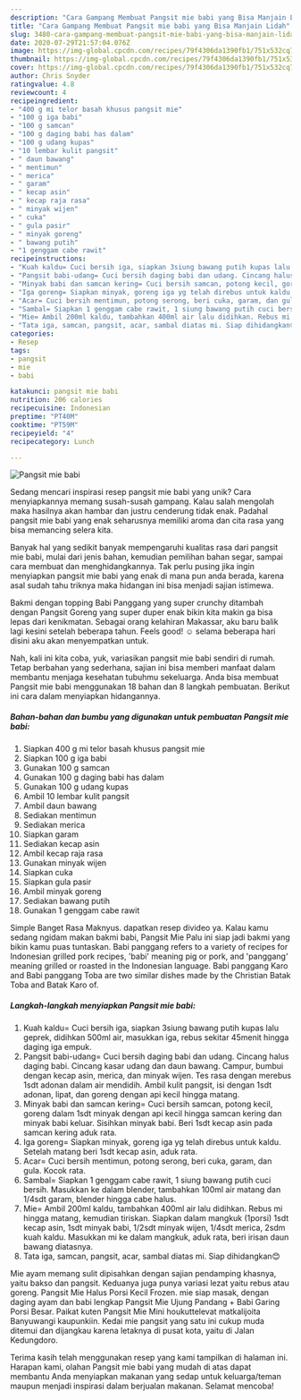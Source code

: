 ```yaml
---
description: "Cara Gampang Membuat Pangsit mie babi yang Bisa Manjain Lidah"
title: "Cara Gampang Membuat Pangsit mie babi yang Bisa Manjain Lidah"
slug: 3480-cara-gampang-membuat-pangsit-mie-babi-yang-bisa-manjain-lidah
date: 2020-07-29T21:57:04.076Z
image: https://img-global.cpcdn.com/recipes/79f4306da1390fb1/751x532cq70/pangsit-mie-babi-foto-resep-utama.jpg
thumbnail: https://img-global.cpcdn.com/recipes/79f4306da1390fb1/751x532cq70/pangsit-mie-babi-foto-resep-utama.jpg
cover: https://img-global.cpcdn.com/recipes/79f4306da1390fb1/751x532cq70/pangsit-mie-babi-foto-resep-utama.jpg
author: Chris Snyder
ratingvalue: 4.8
reviewcount: 4
recipeingredient:
- "400 g mi telor basah khusus pangsit mie"
- "100 g iga babi"
- "100 g samcan"
- "100 g daging babi has dalam"
- "100 g udang kupas"
- "10 lembar kulit pangsit"
- " daun bawang"
- " mentimun"
- " merica"
- " garam"
- " kecap asin"
- " kecap raja rasa"
- " minyak wijen"
- " cuka"
- " gula pasir"
- " minyak goreng"
- " bawang putih"
- "1 genggam cabe rawit"
recipeinstructions:
- "Kuah kaldu= Cuci bersih iga, siapkan 3siung bawang putih kupas lalu geprek, didihkan 500ml air, masukkan iga, rebus sekitar 45menit hingga daging iga empuk."
- "Pangsit babi-udang= Cuci bersih daging babi dan udang. Cincang halus daging babi. Cincang kasar udang dan daun bawang. Campur, bumbui dengan kecap asin, merica, dan minyak wijen. Tes rasa dengan merebus 1sdt adonan dalam air mendidih. Ambil kulit pangsit, isi dengan 1sdt adonan, lipat, dan goreng dengan api kecil hingga matang."
- "Minyak babi dan samcan kering= Cuci bersih samcan, potong kecil, goreng dalam 1sdt minyak dengan api kecil hingga samcan kering dan minyak babi keluar. Sisihkan minyak babi. Beri 1sdt kecap asin pada samcan kering aduk rata."
- "Iga goreng= Siapkan minyak, goreng iga yg telah direbus untuk kaldu. Setelah matang beri 1sdt kecap asin, aduk rata."
- "Acar= Cuci bersih mentimun, potong serong, beri cuka, garam, dan gula. Kocok rata."
- "Sambal= Siapkan 1 genggam cabe rawit, 1 siung bawang putih cuci bersih. Masukkan ke dalam blender, tambahkan 100ml air matang dan 1/4sdt garam, blender hingga cabe halus."
- "Mie= Ambil 200ml kaldu, tambahkan 400ml air lalu didihkan. Rebus mi hingga matang, kemudian tiriskan. Siapkan dalam mangkuk (1porsi) 1sdt kecap asin, 1sdt minyak babi, 1/2sdt minyak wijen, 1/4sdt merica, 2sdm kuah kaldu. Masukkan mi ke dalam mangkuk, aduk rata, beri irisan daun bawang diatasnya."
- "Tata iga, samcan, pangsit, acar, sambal diatas mi. Siap dihidangkan😊"
categories:
- Resep
tags:
- pangsit
- mie
- babi

katakunci: pangsit mie babi 
nutrition: 206 calories
recipecuisine: Indonesian
preptime: "PT40M"
cooktime: "PT59M"
recipeyield: "4"
recipecategory: Lunch

---
```



![Pangsit mie babi](https://img-global.cpcdn.com/recipes/79f4306da1390fb1/751x532cq70/pangsit-mie-babi-foto-resep-utama.jpg)

Sedang mencari inspirasi resep pangsit mie babi yang unik? Cara menyiapkannya memang susah-susah gampang. Kalau salah mengolah maka hasilnya akan hambar dan justru cenderung tidak enak. Padahal pangsit mie babi yang enak seharusnya memiliki aroma dan cita rasa yang bisa memancing selera kita.

Banyak hal yang sedikit banyak mempengaruhi kualitas rasa dari pangsit mie babi, mulai dari jenis bahan, kemudian pemilihan bahan segar, sampai cara membuat dan menghidangkannya. Tak perlu pusing jika ingin menyiapkan pangsit mie babi yang enak di mana pun anda berada, karena asal sudah tahu triknya maka hidangan ini bisa menjadi sajian istimewa.

Bakmi dengan topping Babi Panggang yang super crunchy ditambah dengan Pangsit Goreng yang super duper enak bikin kita makin ga bisa lepas dari kenikmatan. Sebagai orang kelahiran Makassar, aku baru balik lagi kesini setelah beberapa tahun. Feels good! ☺️ selama beberapa hari disini aku akan menyempatkan untuk.


Nah, kali ini kita coba, yuk, variasikan pangsit mie babi sendiri di rumah. Tetap berbahan yang sederhana, sajian ini bisa memberi manfaat dalam membantu menjaga kesehatan tubuhmu sekeluarga. Anda bisa membuat Pangsit mie babi menggunakan 18 bahan dan 8 langkah pembuatan. Berikut ini cara dalam menyiapkan hidangannya.

<!--inarticleads1-->

##### Bahan-bahan dan bumbu yang digunakan untuk pembuatan Pangsit mie babi:

1. Siapkan 400 g mi telor basah khusus pangsit mie
1. Siapkan 100 g iga babi
1. Gunakan 100 g samcan
1. Gunakan 100 g daging babi has dalam
1. Gunakan 100 g udang kupas
1. Ambil 10 lembar kulit pangsit
1. Ambil  daun bawang
1. Sediakan  mentimun
1. Sediakan  merica
1. Siapkan  garam
1. Sediakan  kecap asin
1. Ambil  kecap raja rasa
1. Gunakan  minyak wijen
1. Siapkan  cuka
1. Siapkan  gula pasir
1. Ambil  minyak goreng
1. Sediakan  bawang putih
1. Gunakan 1 genggam cabe rawit


Simple Banget Rasa Maknyus. dapatkan resep divideo ya. Kalau kamu sedang ngidam makan bakmi babi, Pangsit Mie Palu ini siap jadi bakmi yang bikin kamu puas tuntaskan. Babi panggang refers to a variety of recipes for Indonesian grilled pork recipes, &#39;babi&#39; meaning pig or pork, and &#39;panggang&#39; meaning grilled or roasted in the Indonesian language. Babi panggang Karo and Babi panggang Toba are two similar dishes made by the Christian Batak Toba and Batak Karo of. 

<!--inarticleads2-->

##### Langkah-langkah menyiapkan Pangsit mie babi:

1. Kuah kaldu= Cuci bersih iga, siapkan 3siung bawang putih kupas lalu geprek, didihkan 500ml air, masukkan iga, rebus sekitar 45menit hingga daging iga empuk.
1. Pangsit babi-udang= Cuci bersih daging babi dan udang. Cincang halus daging babi. Cincang kasar udang dan daun bawang. Campur, bumbui dengan kecap asin, merica, dan minyak wijen. Tes rasa dengan merebus 1sdt adonan dalam air mendidih. Ambil kulit pangsit, isi dengan 1sdt adonan, lipat, dan goreng dengan api kecil hingga matang.
1. Minyak babi dan samcan kering= Cuci bersih samcan, potong kecil, goreng dalam 1sdt minyak dengan api kecil hingga samcan kering dan minyak babi keluar. Sisihkan minyak babi. Beri 1sdt kecap asin pada samcan kering aduk rata.
1. Iga goreng= Siapkan minyak, goreng iga yg telah direbus untuk kaldu. Setelah matang beri 1sdt kecap asin, aduk rata.
1. Acar= Cuci bersih mentimun, potong serong, beri cuka, garam, dan gula. Kocok rata.
1. Sambal= Siapkan 1 genggam cabe rawit, 1 siung bawang putih cuci bersih. Masukkan ke dalam blender, tambahkan 100ml air matang dan 1/4sdt garam, blender hingga cabe halus.
1. Mie= Ambil 200ml kaldu, tambahkan 400ml air lalu didihkan. Rebus mi hingga matang, kemudian tiriskan. Siapkan dalam mangkuk (1porsi) 1sdt kecap asin, 1sdt minyak babi, 1/2sdt minyak wijen, 1/4sdt merica, 2sdm kuah kaldu. Masukkan mi ke dalam mangkuk, aduk rata, beri irisan daun bawang diatasnya.
1. Tata iga, samcan, pangsit, acar, sambal diatas mi. Siap dihidangkan😊


Mie ayam memang sulit dipisahkan dengan sajian pendamping khasnya, yaitu bakso dan pangsit. Keduanya juga punya variasi lezat yaitu rebus atau goreng. Pangsit Mie Halus Porsi Kecil Frozen. mie siap masak, dengan daging ayam dan babi lengkap Pangsit Mie Ujung Pandang + Babi Garing Porsi Besar. Paikat kuten Pangsit Mie Mini houkuttelevat matkalijoita Banyuwangi kaupunkiin. Kedai mie pangsit yang satu ini cukup muda ditemui dan dijangkau karena letaknya di pusat kota, yaitu di Jalan Kedungdoro. 

Terima kasih telah menggunakan resep yang kami tampilkan di halaman ini. Harapan kami, olahan Pangsit mie babi yang mudah di atas dapat membantu Anda menyiapkan makanan yang sedap untuk keluarga/teman maupun menjadi inspirasi dalam berjualan makanan. Selamat mencoba!
